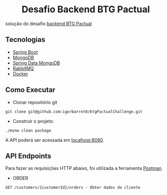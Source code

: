 <h1 align="center">
    Desafio Backend BTG Pactual
</h1>

solução do desafio [backend BTG Pactual](https://github.com/buildrun-tech/buildrun-desafio-backend-btg-pactual/blob/main/problem.md)
## Tecnologias

- [Spring Boot](https://spring.io/projects/spring-boot)
- [MongoDB](https://www.mongodb.com/)
- [Spring Data MongoDB](https://spring.io/projects/spring-data-mongodb)
- [RabbitMQ](https://www.rabbitmq.com/)
- [Docker](https://www.docker.com/)




## Como Executar

- Clonar repositório git
```
git clone git@github.com:igorbarret0/btgPactualChallenge.git
```

- Construir o projeto:
```
./mvnw clean package
```


A API poderá ser acessada em [localhost:8080](http://localhost:8080).

## API Endpoints

Para fazer as requisições HTTP abaixo, foi utilizada a ferramenta [Postman](https://www.postman.com/)

- ORDER
```
GET /customers/{customerId}/orders - Obter dados do cliente
```

